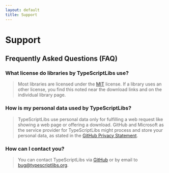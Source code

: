 ```yaml
---
layout: default
title: Support
---
```




# Support



## Frequently Asked Questions (FAQ)

### What license do libraries by TypeScriptLibs use?

> Most libraries are licensed under the [MIT](license.md) license. If a library
> uses an other license, you find this noted near the download links and on the
> individual library page.

### How is my personal data used by TypeScriptLibs?

> TypeScriptLibs use personal data only for fulfilling a web request like
> showing a web page or offering a download. GitHub and Microsoft as the service
> provider for TypeScriptLibs might process and store your personal data, as
> stated in the [GitHub Privacy Statement](https://help.github.com/articles/github-privacy-statement/).

### How can I contact you?

> You can contact TypeScriptLibs via [GitHub](https://github.com/typescriptlibs)
> or by email to [bug@typescriptlibs.org](mailto:bug@typescriptlibs.org).
